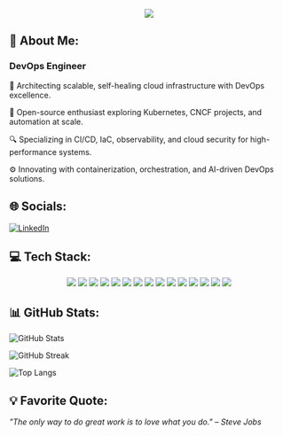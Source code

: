 <p align="center">
  <img src="https://readme-typing-svg.demolab.com?font=Fira+Code&size=24&pause=1000&color=00FF00&center=true&width=600&lines=👋+Hello%2C+Tech+Visionaries!;🚀+I+am+Tripti+Singh.;💻+DevOps+Engineer+%7C+Cloud+Enthusiast;+Automating+the+Future+of+Infrastructure!" />
</p>


## 💫 About Me:
### DevOps Engineer  

🚀 Architecting scalable, self-healing cloud infrastructure with DevOps excellence.  

🌱 Open-source enthusiast exploring Kubernetes, CNCF projects, and automation at scale.  

🔍 Specializing in CI/CD, IaC, observability, and cloud security for high-performance systems.  

⚙️ Innovating with containerization, orchestration, and AI-driven DevOps solutions.  

## 🌐 Socials:
[![LinkedIn](https://img.shields.io/badge/LinkedIn-%230077B5.svg?style=for-the-badge&logo=linkedin&logoColor=white)](https://www.linkedin.com/in/-triptisingh/)

## 💻 Tech Stack:
<p align="center">
  <img src="https://img.shields.io/badge/Shell_Script-%2312100E.svg?style=for-the-badge&logo=gnu-bash&logoColor=white" />
  <img src="https://img.shields.io/badge/Python-%2314354C.svg?style=for-the-badge&logo=python&logoColor=white" />
  <img src="https://img.shields.io/badge/AWS-%23FF9900.svg?style=for-the-badge&logo=amazon-aws&logoColor=white" />
  <img src="https://img.shields.io/badge/Jenkins-%23D24939.svg?style=for-the-badge&logo=jenkins&logoColor=white" />
  <img src="https://img.shields.io/badge/GitLab_CI-%23FC6D26.svg?style=for-the-badge&logo=gitlab&logoColor=white" />
  <img src="https://img.shields.io/badge/Git-%23F05032.svg?style=for-the-badge&logo=git&logoColor=white" />
  <img src="https://img.shields.io/badge/GitHub_Actions-%232088FF.svg?style=for-the-badge&logo=github-actions&logoColor=white" />
  <img src="https://img.shields.io/badge/Docker-%230db7ed.svg?style=for-the-badge&logo=docker&logoColor=white" />
  <img src="https://img.shields.io/badge/Gradle-%2302303A.svg?style=for-the-badge&logo=gradle&logoColor=white" />
  <img src="https://img.shields.io/badge/Grafana-%23F46800.svg?style=for-the-badge&logo=grafana&logoColor=white" />
  <img src="https://img.shields.io/badge/Notion-%23000000.svg?style=for-the-badge&logo=notion&logoColor=white" />
  <img src="https://img.shields.io/badge/Kubernetes-%23326CE5.svg?style=for-the-badge&logo=kubernetes&logoColor=white" />
  <img src="https://img.shields.io/badge/Prometheus-%23E6522C.svg?style=for-the-badge&logo=prometheus&logoColor=white" />
  <img src="https://img.shields.io/badge/Terraform-%237B42BC.svg?style=for-the-badge&logo=terraform&logoColor=white" />
  <img src="https://img.shields.io/badge/Ansible-%23EE0000.svg?style=for-the-badge&logo=ansible&logoColor=white" />
</p>


## 📊 GitHub Stats:
![GitHub Stats](https://github-readme-stats.vercel.app/api?username=Trptisingh&show_icons=true&theme=radical)  

![GitHub Streak](https://github-readme-streak-stats.herokuapp.com/?user=Trptisingh&theme=radical)  

![Top Langs](https://github-readme-stats.vercel.app/api/top-langs/?username=Trptisingh&layout=compact&theme=radical)  

## 💡 Favorite Quote:
*"The only way to do great work is to love what you do." – Steve Jobs*  
